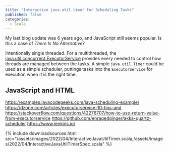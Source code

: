 ```yaml
---
title: "Interactive java.util.timer for Scheduling Tasks"
published: false
categories:
  - Scala
---
```


My last blog update was 6 years ago, and JavaScript still seems popular. Is this a case of _There Is No Alternative_?

Intentionally single threaded. For a multithreaded,
the [java.util.concurrent.ExecutorService](https://docs.oracle.com/javase/8/docs/api/java/util/concurrent/ExecutorService.html)
provides every needed to control how threads are managed between the tasks. A simple `java.util.Timer` could be used as
a simple scheduler, puttings tasks into the `ExecutorService` for execution when it is the right time.

## JavaScript and HTML

https://examples.javacodegeeks.com/java-scheduling-example/
https://dzone.com/articles/executorservice-10-tips-and
https://stackoverflow.com/questions/42276707/how-to-use-return-value-from-executorservice
https://github.com/enragedginger/akka-quartz-scheduler
https://www.jenkins.io/

{%
include downloadsources.html
src="/assets/images/2022/04/InteractiveJavaUtilTimer.scala,/assets/images/2022/04/InteractiveJavaUtilTimerSpec.scala"
%}
